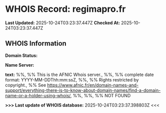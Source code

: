 # WHOIS Record: regimapro.fr

**Last Updated:** 2025-10-24T03:23:37.447Z
**Checked At:** 2025-10-24T03:23:37.447Z

## WHOIS Information

**Domain Status:** 

**Name Server:** 

**text:** %%, %% This is the AFNIC Whois server., %%, %% complete date format: YYYY-MM-DDThh:mm:ssZ, %%, %% Rights restricted by copyright., %% See https://www.afnic.fr/en/domain-names-and-support/everything-there-is-to-know-about-domain-names/find-a-domain-name-or-a-holder-using-whois/, %%, %%, %% NOT FOUND

**>>> Last update of WHOIS database:** 2025-10-24T03:23:37.398803Z <<<


